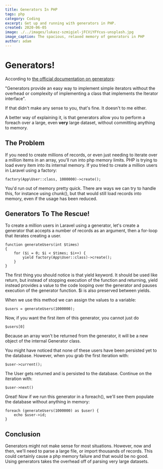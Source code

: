 ```yaml
---
title: Generators In PHP
tags: php
category: Coding
excerpt: Get up and running with generators in PHP.
created: 2020-06-05
image: ./../images/lukasz-szmigiel-jFCViYFYcus-unsplash.jpg
image_caption: The spacious, relaxed memory of generators in PHP
author: adam
---
```


# Generators!

According to [the official documentation on generators](https://www.php.net/manual/en/language.generators.overview.php):

"Generators provide an easy way to implement simple iterators without the overhead or complexity 
of implementing a class that implements the Iterator interface".

If that didn't make any sense to you, that's fine. It doesn't to me either.

A better way of explaining it, is that generators allow you to perform a foreach over a large, 
even **very** large dataset, without committing anything to memory.

## The Problem

If you need to create millions of records, or even just needing to iterate over a million items in an array, you'll run 
into php memory limits. PHP is trying to load every item into its internal memory. If you tried to create a million
users in Laravel using a factory:
        
    factory(App\User::class, 1000000)->create();

You'd run out of memory pretty quick. There are ways we can try to handle this, for instance using chunk(), but that 
would still load records into memory, even if the usage has been reduced.

## Generators To The Rescue!

To create a million users in Laravel using a generator, let's create a generator that accepts a number of records as an 
argument, then a for-loop that iterates creating a user.

    function generateUsers(int $times)
    {
        for ($i = 0; $i < $times; $i++) {
            yield factory(App\User::class)->create();
        }
    }
    
The first thing you should notice is that yield keyword. It should be used like return, but instead of stopping 
execution of the function and returning, yield instead provides a value to the code looping over the generator and 
pauses execution of the generator function. $i is also preserved between yields.

When we use this method we can assign the values to a variable:

    $users = generateUsers(1000000);
    
Now, if you want the first item of this generator, you cannot just do

    $users[0]
    
Because an array won't be returned from the generator, it will be a new object of the internal Generator class.

You might have noticed that none of these users have been persisted yet to the database. However, when you grab the 
first iteration with:

    $user->current();

The User gets returned and is persisted to the database. Continue on the iteration with:
    
    $user->next()
    
Great! Now if we run this generator in a foreach(), we'll see them populate the database without anything in memory:

    foreach (generateUsers(1000000) as $user) {
        echo $user->id;
    }

## Conclusion

Generators might not make sense for most situations. However, now and then, we'll need to parse a large file, or import
thousands of records. This could certainly cause a php memory failure and that would be no good. Using generators takes
the overhead off of parsing very large datasets.
